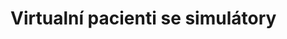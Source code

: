 # Virtualní pacienti se simulátory
<div aurelia-app="main">
<bdl-panels title="Kazuistiky">
 <bdl-panel href="k1_01.md" title="Muž 60-let, dušnost &nbsp;&nbsp;&nbsp;&nbsp;&nbsp;&nbsp;&nbsp;&nbsp;&nbsp;&nbsp;&nbsp;" icon="old_patient_small.jpg"></bdl-panel>
 <bdl-panel href="k2_01.md" title="Muž 60-let, hyperventilace" icon="old_patient_small.jpg"></bdl-panel>
 <bdl-panel href="k3_01.md" title="Žena 30-let, restaurace" icon="slide_2-3_komiks_05_skvrny_small.jpg"></bdl-panel>
 <bdl-panel href="k3_01.md" title="Muž 30-let" icon="slide_21_predel_v2_small2.jpg"></bdl-panel>
</bdl-panels>
</div>








